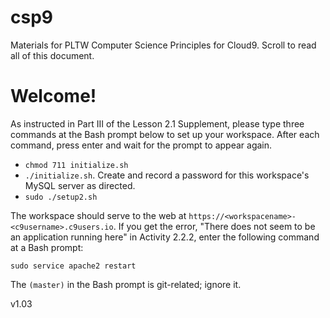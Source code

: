 # csp9
Materials for PLTW Computer Science Principles for Cloud9. Scroll to read all of this document. 
# Welcome!

As instructed in Part III of the Lesson 2.1 Supplement, please type three commands at the Bash prompt below to set up your workspace. After each command, press enter and wait for the prompt to appear again.

 * `chmod 711 initialize.sh`
 * `./initialize.sh`. Create and record a password for this workspace's MySQL server as directed.
 * `sudo ./setup2.sh`

The workspace should serve to the web at `https://<workspacename>-<c9username>.c9users.io`. If you get the error, "There does not seem to be an application running here" in Activity 2.2.2, enter the following command at a Bash prompt:

   `sudo service apache2 restart`

The `(master)` in the Bash prompt is git-related; ignore it. 

v1.03 
